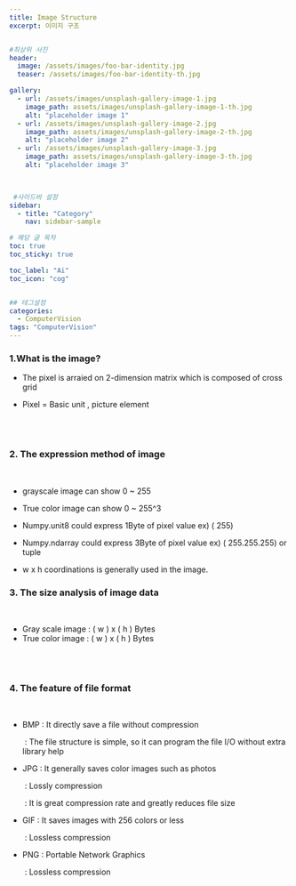 ```yaml
---
title: Image Structure
excerpt: 이미지 구조 


#최상위 사진
header:
  image: /assets/images/foo-bar-identity.jpg
  teaser: /assets/images/foo-bar-identity-th.jpg

gallery:
  - url: /assets/images/unsplash-gallery-image-1.jpg
    image_path: assets/images/unsplash-gallery-image-1-th.jpg
    alt: "placeholder image 1"
  - url: /assets/images/unsplash-gallery-image-2.jpg
    image_path: assets/images/unsplash-gallery-image-2-th.jpg
    alt: "placeholder image 2"
  - url: /assets/images/unsplash-gallery-image-3.jpg
    image_path: assets/images/unsplash-gallery-image-3-th.jpg
    alt: "placeholder image 3"
    


 #사이드바 설정 
sidebar:
  - title: "Category"
    nav: sidebar-sample

# 해당 글 목차
toc: true
toc_sticky: true

toc_label: "Ai"
toc_icon: "cog"


## 테그설정
categories:
  - ComputerVision
tags: "ComputerVision"
---
```







### 1.What is the image?



- The pixel is arraied on 2-dimension matrix which is composed of cross grid 



- Pixel = Basic unit , picture element

<br/>

<br/>

### 2. The expression method of image

<br/>

- grayscale image can show 0 ~ 255 

  

- True color image can show 0 ~ 255^3

  

- Numpy.unit8 could express 1Byte of pixel value ex) ( 255)

- Numpy.ndarray could express 3Byte of pixel value  ex) ( 255.255.255) or tuple



- w x h coordinations is generally used in the image. 



### 3. The size analysis of image data

<br/>

-  Gray scale image : ( w ) x ( h )  Bytes
-  True color image : ( w ) x ( h ) Bytes

<br/>

<br/>



### 4. The feature of file format

<br/>

- BMP : It directly save a file without compression

  ​		 : The file structure is simple, so it can program the file I/O without extra library help

- JPG : It generally saves color images such as photos

  ​		: Lossly compression

  ​	    : It is great compression rate and greatly reduces file size

- GIF : It saves images with 256 colors or less  

  ​	   : Lossless compression

- PNG : Portable Network Graphics

  ​         : Lossless compression